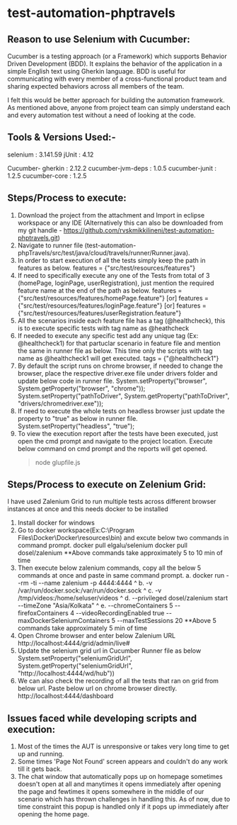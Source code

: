 # test-automation-phptravels

Reason to use Selenium with Cucumber:
------------------------------------

Cucumber is a testing approach (or a Framework) which supports Behavior Driven Development (BDD). It explains the behavior of the application in a simple English text using Gherkin language. BDD is useful for communicating with every member of a cross-functional product team and sharing expected behaviors across all members of the team. 

I felt this would be better approach for building the automation framework. As mentioned above, anyone from project team can simply understand each and every automation test without a need of looking at the code.

Tools & Versions Used:-
-----------------------------

selenium	: 3.141.59
jUnit		: 4.12

Cucumber-
gherkin				: 2.12.2
cucumber-jvm-deps	: 1.0.5
cucumber-junit		: 1.2.5
cucumber-core		: 1.2.5

Steps/Process to execute:
-------------------------
1. Download the project from the attachment and Import in eclipse workspace or any IDE (Alternatively this can also be downloaded from my git handle - https://github.com/rvskmikkilineni/test-automation-phptravels.git)
2. Navigate to runner file (test-automation-phpTravels/src/test/java/cloud/travels/runner/Runner.java).
3. In order to start execution of all the tests simply keep the path in features as below.
		features = {"src/test/resources/features"}
4. If need to specifically execute any one of the Tests from total of 3 (homePage, loginPage, userRegistration), just mention the required feature name at the end of the path as below.
		features ={"src/test/resources/features/homePage.feature"} [or]
		features ={"src/test/resources/features/loginPage.feature"} [or]
		features ={"src/test/resources/features/userRegistration.feature"}
5. All the scenarios inside each feature file has a tag (@healthcheck), this is to execute specific tests with tag name as @heathcheck
6. If needed to execute any specific test add any unique tag (Ex: @healthcheck1) for that partuclar scenario in feature file and mention the same in runner file as below. This time only the scripts with tag name as @healthcheck1 will get executed.
		tags = {"@healthcheck1"}
7. By default the script runs on chrome browser, if needed to change the browser, place the respective driver.exe file under drivers folder and update below code in runner file.
		System.setProperty("browser", System.getProperty("browser", "chrome"));
		System.setProperty("pathToDriver", System.getProperty("pathToDriver", "drivers/chromedriver.exe"));
8. If need to execute the whole tests on headless browser just update the property to "true" as below in runner file.
		System.setProperty("headless", "true");
9. To view the execution report after the tests have been executed, just open the cmd prompt and navigate to the project location. Execute below command on cmd prompt and the reports will get opened.
	>node glupfile.js

Steps/Process to execute on Zelenium Grid:
------------------------------------------

I have used Zalenium Grid to run multiple tests across different browser instances at once and this needs docker to be installed

1. Install docker for windows
2. Go to docker workspace(Ex:C:\Program Files\Docker\Docker\resources\bin) and excute below two commands in command prompt.
		docker pull elgalu/selenium
		docker pull dosel/zalenium
		**Above commands take approximately 5 to 10 min of time
3. Then execute below zalenium commands, copy all the below 5 commands at once and paste in same command prompt.
		a. docker run --rm -ti --name zalenium -p 4444:4444 ^
		b. -v /var/run/docker.sock:/var/run/docker.sock ^
		c. -v /tmp/videos:/home/seluser/videos  ^
		d. --privileged dosel/zalenium start --timeZone "Asia/Kolkata" ^
		e. --chromeContainers 5 --firefoxContainers 4 --videoRecordingEnabled true --maxDockerSeleniumContainers 5 --maxTestSessions 20
		**Above 5 commands take approximately 5 min of time
4. Open Chrome browser and enter below Zalenium URL
		http://localhost:4444/grid/admin/live#
5. Update the selenium grid url in Cucumber Runner file as below
		System.setProperty("seleniumGridUrl", System.getProperty("seleniumGridUrl", "http://localhost:4444/wd/hub"))
6. We can also check the recording of all the tests that ran on grid from below url. Paste below url on chrome browser directly.
		http://localhost:4444/dashboard

Issues faced while developing scripts and execution:
----------------------------------------------------

1. Most of the times the AUT is unresponsive or takes very long time to get up and running.
2. Some times 'Page Not Found' screen appears and couldn't do any work till it gets back.
3. The chat window that automatically pops up on homepage sometimes doesn't open at all and manytimes it opens immediately after opening the page and fewtimes it opens somewhere in the middle of our scenario which has thrown challenges in handling this. As of now, due to time constraint this popup is handled only if it pops up immediately after opening the home page.
